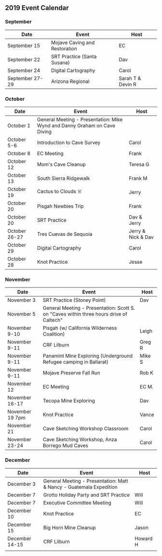 ## 2019 Event Calendar
### September
| Date | Event | Host |
| --- | --- | --- |
| September 15 | Mojave Caving and Restoration | EC |
| September 22 | SRT Practice (Santa Susana) | Dav |
| September 24 | Digital Cartography | Carol |
| September 27-29 | Arizona Regional | Sarah T & Devin R |

### October
| Date | Event | Host |
| --- | --- | --- |
| October 1 | General Meeting - Presentation: Mike Wynd and Danny Graham on Cave Diving | |
| October 5-6 | Introduction to Cave Survey | Carol |
| October 8 | EC Meeting | Frank |
| October 12 | Mom's Cave Cleanup | Teresa G |
| October 13 | South Sierra Ridgewalk | Frank M |
| October 19 | Cactus to Clouds ☠️ | Jerry |
| October 20 | Pisgah Newbies Trip | Frank |
| October 20 | SRT Practice | Dav & Jerry |
| October 26-27 | Tres Cuevas de Sequoia | Jerry & Nick & Dav |
| October 29 | Digital Cartography | Carol |
| October 28 | Knot Practice | Jesse |

### November
| Date | Event | Host |
| --- | --- | --- |
| November 3 | SRT Practice (Stoney Point) | Dav |
| November 5 | General Meeting - Presentation: Scott S. on "Caves within three hours drive of Caltech" | |
| November 9-10 | Pisgah (w/ California Wilderness Coalition) | Leigh  |
| November 9-11 | CRF Lilburn | Greg R |
| November 9-11 | Panamint Mine Exploring  (Underground Refugee camping in Ballarat) | Mike S |
| November 9-11 | Mojave Preserve Fall Run | Rob K |
| November 12 | EC Meeting | EC M. |
| November 16-17 | Tecopa Mine Exploring | Dav |
| November 19  7pm | Knot Practice | Vance |
| November 21 | Cave Sketching Workshop Classroom | Carol |
| November 23-24 | Cave Sketching Workshop, Anza Borrego Mud Caves | Carol |

### December
| Date | Event | Host |
| --- | --- | --- |
| December 3 | General Meeting - Presentation: Matt & Nancy - Guatemala Expedition | |
| December 7 | Grotto Holiday Party and SRT Practice | Will |
| December 7 | Executive Committee Meeting | Will |
| December 10 | Knot Practice | EC |
| December 15 | Big Horn Mine Cleanup | Jason |
| December 14-15 | CRF Lilburn | Howard H |
| | | |

